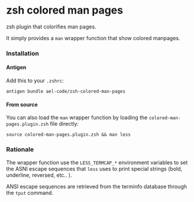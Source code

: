 # zsh colored man pages
zsh plugin that colorifies man pages.

It simply provides a `man` wrapper function that show colored manpages.


### Installation 
#### Antigen
Add this to your `.zshrc`:
```
antigen bundle ael-code/zsh-colored-man-pages
```

#### From source
You can also load the `man` wrapper function by loading the `colored-man-pages.plugin.zsh` file directly:
```
source colored-man-pages.plugin.zsh && man less
```

### Rationale
The wrapper function use the `LESS_TERMCAP_*` environment variables to set the ASNI escape sequences that `less` uses to print special strings (bold, underline, reversed, etc.. ).

ANSI escape sequences are retrieved from the terminfo database through the `tput` command.
